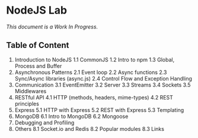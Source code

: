 # NodeJS Lab
*This document is a Work In Progress.*

## Table of Content
1. Introduction to NodeJS
  1.1 CommonJS
  1.2 Intro to npm
  1.3 Global, Process and Buffer
2. Asynchronous Patterns
  2.1 Event loop
  2.2 Async functions
  2.3 Sync/Async libraries (async.js)
  2.4 Control Flow and Exception Handling
3. Communication 
  3.1 EventEmitter
  3.2 Server
  3.3 Streams
  3.4 Sockets
  3.5 Middlewares
4. RESTful API
  4.1 HTTP (methods, headers, mime-types)
  4.2 REST principles
5. Express
  5.1 HTTP with Express
  5.2 REST with Express
  5.3 Templating
6. MongoDB
  6.1 Intro to MongoDB
  6.2 Mongoose
7. Debugging and Profiling
8. Others
  8.1 Socket.io and Redis
  8.2 Popular modules
  8.3 Links
